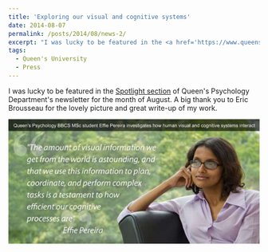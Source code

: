 ```yaml
---
title: 'Exploring our visual and cognitive systems'
date: 2014-08-07
permalink: /posts/2014/08/news-2/
excerpt: "I was lucky to be featured in the <a href='https://www.queensu.ca/psychology/effie-pereira-august-2014' target='_blank'>Spotlight section</a> of Queen's Psychology Department's newsletter for the month of August. A big thank you to Eric Brousseau for the lovely picture and great write-up of my work.<br><br><img src='/images/posts/2014_08_spotlight.jpg'><br><br>"
tags:
  - Queen's University
  - Press
---
```


I was lucky to be featured in the [Spotlight section](https://www.queensu.ca/psychology/effie-pereira-august-2014) of Queen's Psychology Department's newsletter for the month of August. A big thank you to Eric Brousseau for the lovely picture and great write-up of my work.

![internal](/images/posts/2014_08_spotlight.jpg)